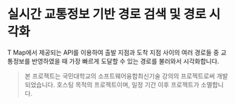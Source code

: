# 실시간 교통정보 기반 경로 검색 및 경로 시각화

T Map에서 제공되는 API를 이용하여 출발 지점과 도착 지점 사이의 여러 경로들 중 교통정보를 반영하였을 때 가장 빠르게 도달할 수 있는 경로를 불러와서 시각화합니다.

> 본 프로젝트는 국민대학교의 소프트웨어융합최신기술 강의의 프로젝트로써 개발되었습니다. 호스팅 목적의 프로젝트이며, 일정 기간 이후 프로젝트가 소멸합니다.